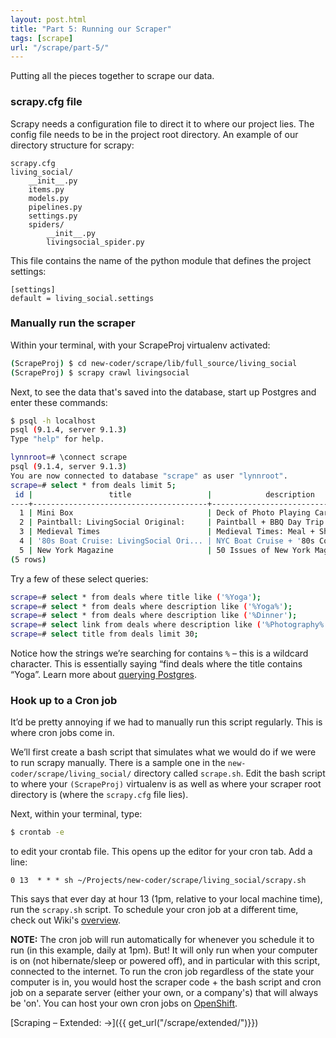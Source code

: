 ```yaml
---
layout: post.html
title: "Part 5: Running our Scraper"
tags: [scrape]
url: "/scrape/part-5/"
---
```


Putting all the pieces together to scrape our data.

### scrapy.cfg file

Scrapy needs a configuration file to direct it to where our project lies. The config file needs to be in the project root directory. An example of our directory structure for scrapy:

```
scrapy.cfg
living_social/
    __init__.py
    items.py
    models.py
    pipelines.py
    settings.py
    spiders/
        __init__.py
        livingsocial_spider.py
```

This file contains the name of the python module that defines the project settings:

```
[settings]
default = living_social.settings
```

### Manually run the scraper

Within your terminal, with your ScrapeProj virtualenv activated:

```bash
(ScrapeProj) $ cd new-coder/scrape/lib/full_source/living_social
(ScrapeProj) $ scrapy crawl livingsocial
```

Next, to see the data that's saved into the database, start up Postgres and enter these commands:

```bash
$ psql -h localhost
psql (9.1.4, server 9.1.3)
Type "help" for help.

lynnroot=# \connect scrape
psql (9.1.4, server 9.1.3)
You are now connected to database "scrape" as user "lynnroot".
scrape=# select * from deals limit 5;
 id |                 title                 |            description             |                                    link                                    |   location   |  category  | original_price | price
----+---------------------------------------+------------------------------------+----------------------------------------------------------------------------+--------------+------------+----------------+-------
  1 | Mini Box                              | Deck of Photo Playing Cards        | /cities/1719-newyork-citywide/deals/614972-deck-of-photo-playing-cards     | national     |            | 29             |  9
  2 | Paintball: LivingSocial Original:     | Paintball + BBQ Day Trip           | /cities/1719-newyork-citywide/deals/575448-paintball-bbq-day-trip          | NYC Citywide | activities |                |  69
  3 | Medieval Times                        | Medieval Times: Meal + Show Ticket | /cities/1719-newyork-citywide/deals/627242-medieval-times-meal-show-ticket | NYC Citywide | activities | 41             |  27
  4 | '80s Boat Cruise: LivingSocial Ori... | NYC Boat Cruise + '80s Concert     | /cities/1719-newyork-citywide/deals/610320-nyc-boat-cruise-80s-concert     | NYC Citywide | activities |                |  29
  5 | New York Magazine                     | 50 Issues of New York Magazine     | /cities/1719-newyork-citywide/deals/594056-50-issues-of-new-york-magazine  | NYC Citywide |            | 30             |  15
(5 rows)
```

Try a few of these select queries:

```bash
scrape=# select * from deals where title like ('%Yoga');
scrape=# select * from deals where description like ('%Yoga%');
scrape=# select * from deals where description like ('%Dinner');
scrape=# select link from deals where description like ('%Photography%');
scrape=# select title from deals limit 30;
```

Notice how the strings we’re searching for contains `%` – this is a wildcard character. This is essentially saying “find deals where the title contains “Yoga”. Learn more about [querying Postgres](http://www.postgresql.org/docs/8.4/static/tutorial-select.html).


### Hook up to a Cron job

It’d be pretty annoying if we had to manually run this script regularly.  This is where cron jobs come in.

We’ll first create a bash script that simulates what we would do if we were to run scrapy manually.  There is a sample one in the `new-coder/scrape/living_social/` directory called `scrape.sh`. Edit the bash script to where your `(ScrapeProj)` virtualenv is as well as where your scraper root directory is (where the `scrapy.cfg` file lies).

Next, within your terminal, type:

```bash
$ crontab -e
```
to edit your crontab file.  This opens up the editor for your cron tab.  Add a line:

`0 13  * * * sh ~/Projects/new-coder/scrape/living_social/scrapy.sh`

This says that ever day at hour 13 (1pm, relative to your local machine time), run the `scrapy.sh` script.  To schedule your cron job at a different time, check out Wiki's [overview](http://en.wikipedia.org/wiki/Cron#Predefined_scheduling_definitions).

**NOTE:** The cron job will run automatically for whenever you schedule it to run (in this example, daily at 1pm). But! It will only run when your computer is on (not hibernate/sleep or powered off), and in particular with this script, connected to the internet.  To run the cron job regardless of the state your computer is in, you would host the scraper code + the bash script and cron job on a separate server (either your own, or a company's) that will always be 'on'.  You can host your own cron jobs on [OpenShift](http://openshift.redhat.com).


[Scraping – Extended: &rarr;]({{ get_url("/scrape/extended/")}})
